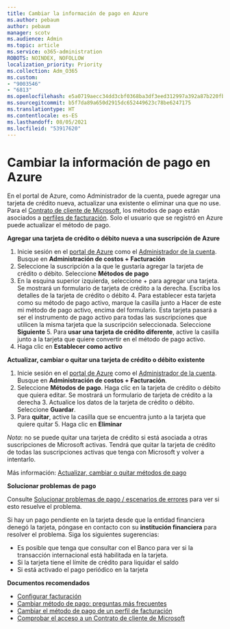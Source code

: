 ```yaml
---
title: Cambiar la información de pago en Azure
ms.author: pebaum
author: pebaum
manager: scotv
ms.audience: Admin
ms.topic: article
ms.service: o365-administration
ROBOTS: NOINDEX, NOFOLLOW
localization_priority: Priority
ms.collection: Adm_O365
ms.custom:
- "9003546"
- "6813"
ms.openlocfilehash: e5a0719aecc34dd3cbf0368ba3df3eed312997a392a87b220fbafc8b21b19aa6
ms.sourcegitcommit: b5f7da89a650d2915dc652449623c78be6247175
ms.translationtype: HT
ms.contentlocale: es-ES
ms.lasthandoff: 08/05/2021
ms.locfileid: "53917620"
---
```

# <a name="change-payment-information-in-azure"></a>Cambiar la información de pago en Azure

En el portal de Azure, como Administrador de la cuenta, puede agregar una tarjeta de crédito nueva, actualizar una existente o eliminar una que no use. Para el [Contrato de cliente de Microsoft](https://docs.microsoft.com/azure/billing/billing-how-to-change-credit-card?WT.mc_id=Portal-Microsoft_Azure_Support#check-access-to-a-microsoft-customer-agreement), los métodos de pago están asociados a [perfiles de facturación](https://docs.microsoft.com/azure/billing/billing-how-to-change-credit-card?WT.mc_id=Portal-Microsoft_Azure_Support#change-payment-method-for-a-billing-profile). Solo el usuario que se registró en Azure puede actualizar el método de pago.

**Agregar una tarjeta de crédito o débito nueva a una suscripción de Azure**

1. Inicie sesión en el [portal de Azure](https://portal.azure.com/) como el [Administrador de la cuenta](https://docs.microsoft.com/azure/billing/billing-subscription-transfer?WT.mc_id=Portal-Microsoft_Azure_Support#whoisaa). Busque en **Administración de costos + Facturación**
2. Seleccione la suscripción a la que le gustaría agregar la tarjeta de crédito o débito. Seleccione **Métodos de pago**
3. En la esquina superior izquierda, seleccione + para agregar una tarjeta. Se mostrará un formulario de tarjeta de crédito a la derecha. Escriba los detalles de la tarjeta de crédito o débito 4. Para establecer esta tarjeta como su método de pago activo, marque la casilla junto a Hacer de este mi método de pago activo, encima del formulario. Esta tarjeta pasará a ser el instrumento de pago activo para todas las suscripciones que utilicen la misma tarjeta que la suscripción seleccionada. Seleccione **Siguiente** 5. Para **usar una tarjeta de crédito diferente**, active la casilla junto a la tarjeta que quiere convertir en el método de pago activo.
6. Haga clic en **Establecer como activo**

**Actualizar, cambiar o quitar una tarjeta de crédito o débito existente**

1. Inicie sesión en el [portal de Azure](https://portal.azure.com/) como el [Administrador de la cuenta](https://docs.microsoft.com/azure/billing/billing-subscription-transfer?WT.mc_id=Portal-Microsoft_Azure_Support#whoisaa). Busque en **Administración de costos + Facturación**.
2. Seleccione **Métodos de pago**. Haga clic en la tarjeta de crédito o débito que quiera editar. Se mostrará un formulario de tarjeta de crédito a la derecha 3. Actualice los datos de la tarjeta de crédito o débito. Seleccione **Guardar**.
4. Para **quitar**, active la casilla que se encuentra junto a la tarjeta que quiere quitar 5. Haga clic en **Eliminar**

_Nota_: no se puede quitar una tarjeta de crédito si está asociada a otras suscripciones de Microsoft activas. Tendrá que quitar la tarjeta de crédito de todas las suscripciones activas que tenga con Microsoft y volver a intentarlo.

Más información: [Actualizar, cambiar o quitar métodos de pago](https://docs.microsoft.com/azure/billing/billing-how-to-change-credit-card?WT.mc_id=Portal-Microsoft_Azure_Support)

**Solucionar problemas de pago**

Consulte [Solucionar problemas de pago / escenarios de errores](https://support.microsoft.com/help/4505172/troubleshooting-payment-issues) para ver si esto resuelve el problema.

Si hay un pago pendiente en la tarjeta desde que la entidad financiera denegó la tarjeta, póngase en contacto con su **institución financiera** para resolver el problema. Siga los siguientes sugerencias:

- Es posible que tenga que consultar con el Banco para ver si la transacción internacional está habilitada en la tarjeta.
- Si la tarjeta tiene el límite de crédito para liquidar el saldo
- Si está activado el pago periódico en la tarjeta

**Documentos recomendados**

- [Configurar facturación](https://azure.microsoft.com/pricing/invoicing/)
- [Cambiar método de pago: preguntas más frecuentes](https://docs.microsoft.com/azure/billing/billing-how-to-change-credit-card?WT.mc_id=Portal-Microsoft_Azure_Support#frequently-asked-questions)
- [Cambiar el método de pago de un perfil de facturación](https://docs.microsoft.com/azure/billing/billing-how-to-change-credit-card?WT.mc_id=Portal-Microsoft_Azure_Support#change-payment-method-for-a-billing-profile)
- [Comprobar el acceso a un Contrato de cliente de Microsoft](https://docs.microsoft.com/azure/billing/billing-how-to-change-credit-card?WT.mc_id=Portal-Microsoft_Azure_Support#check-access-to-a-microsoft-customer-agreement)